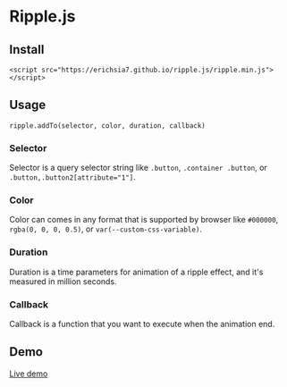 # Ripple.js
## Install
```
<script src="https://erichsia7.github.io/ripple.js/ripple.min.js"></script>
```
## Usage
```
ripple.addTo(selector, color, duration, callback)
```
### Selector
Selector is a query selector string like `.button`, `.container .button`, or `.button,.button2[attribute="1"]`.

### Color
Color can comes in any format that is supported by browser like `#000000`, `rgba(0, 0, 0, 0.5)`, or `var(--custom-css-variable)`.

### Duration
Duration is a time parameters for animation of a ripple effect, and it's measured in million seconds.

### Callback
Callback is a function that you want to execute when the animation end.

## Demo
[Live demo](https://erichsia7.github.io/ripple.js/)